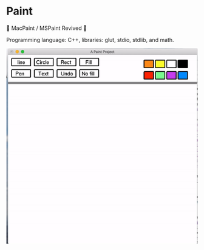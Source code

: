 # Paint
🎨 MacPaint / MSPaint Revived 🚀

Programming language: C++, libraries: glut, stdio, stdlib, and
math.

![Paint tool Demo](https://github.com/Helloessam/Paint-tool/blob/master/paint-tool.gif)
